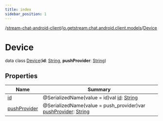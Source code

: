 ```yaml
---
title: index
sidebar_position: 1
---
```

/[stream-chat-android-client](../../index.md)/[io.getstream.chat.android.client.models](../index.md)/[Device](index.md)  
  
  
  
# Device  
data class [Device](index.md)(**id**: [String](https://kotlinlang.org/api/latest/jvm/stdlib/kotlin/-string/index.html), **pushProvider**: [String](https://kotlinlang.org/api/latest/jvm/stdlib/kotlin/-string/index.html))  
  
## Properties  
  
|  Name |  Summary | 
|---|---|
| <a name="io.getstream.chat.android.client.models/Device/id/#/PointingToDeclaration/"></a>[id](id.md)| <a name="io.getstream.chat.android.client.models/Device/id/#/PointingToDeclaration/"></a>@SerializedName(value = id)val [id](id.md): [String](https://kotlinlang.org/api/latest/jvm/stdlib/kotlin/-string/index.html)|
| <a name="io.getstream.chat.android.client.models/Device/pushProvider/#/PointingToDeclaration/"></a>[pushProvider](pushProvider.md)| <a name="io.getstream.chat.android.client.models/Device/pushProvider/#/PointingToDeclaration/"></a>@SerializedName(value = push_provider)var [pushProvider](pushProvider.md): [String](https://kotlinlang.org/api/latest/jvm/stdlib/kotlin/-string/index.html)|

